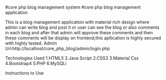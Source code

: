 #core php blog management system
#core php blog management application

This is a blog management application with material rich design where admin can write blog and post it or user can see the blog or also comments in each blog and after that admin will approve these comments and then these comments will be display on frontend,this apllication is highly secured with highly tested.
Admin Url:http://localhost/core_php_blog/admin/login.php

Technologies Used
1.HTML5
2.Java Script
2.CSS3 
3.Material Css
4.Bootstrap4
5.PHP
6.MySQLi

Instructions to Use
